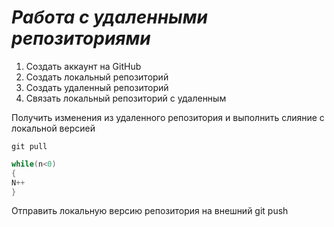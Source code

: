 # ***Работа с удаленными репозиториями***

1. Создать аккаунт на GitHub
2. Создать локальный репозиторий
3. Создать удаленный репозиторий
4. Связать локальный репозиторий с удаленным

Получить изменения из удаленного репозитория и выполнить слияние с локальной версией
```
git pull
```
```C#
while(n<0)
{
N++
}
```
Отправить локальную версию репозитория на внешний git push